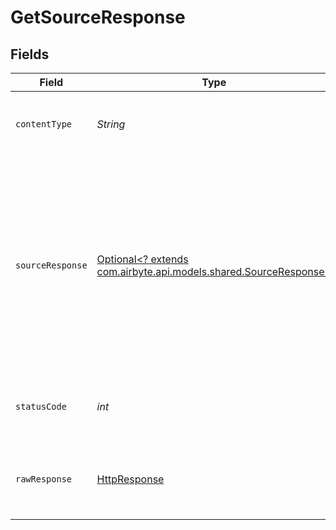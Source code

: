 # GetSourceResponse


## Fields

| Field                                                                                                                                                                      | Type                                                                                                                                                                       | Required                                                                                                                                                                   | Description                                                                                                                                                                | Example                                                                                                                                                                    |
| -------------------------------------------------------------------------------------------------------------------------------------------------------------------------- | -------------------------------------------------------------------------------------------------------------------------------------------------------------------------- | -------------------------------------------------------------------------------------------------------------------------------------------------------------------------- | -------------------------------------------------------------------------------------------------------------------------------------------------------------------------- | -------------------------------------------------------------------------------------------------------------------------------------------------------------------------- |
| `contentType`                                                                                                                                                              | *String*                                                                                                                                                                   | :heavy_check_mark:                                                                                                                                                         | HTTP response content type for this operation                                                                                                                              |                                                                                                                                                                            |
| `sourceResponse`                                                                                                                                                           | [Optional<? extends com.airbyte.api.models.shared.SourceResponse>](../../models/shared/SourceResponse.md)                                                                  | :heavy_minus_sign:                                                                                                                                                         | Get a Source by the id in the path.                                                                                                                                        | {<br/>"sourceId": "18dccc91-0ab1-4f72-9ed7-0b8fc27c5826",<br/>"name": "Analytics Team Postgres",<br/>"sourceType": "postgres",<br/>"workspaceId": "871d9b60-11d1-44cb-8c92-c246d53bf87e"<br/>} |
| `statusCode`                                                                                                                                                               | *int*                                                                                                                                                                      | :heavy_check_mark:                                                                                                                                                         | HTTP response status code for this operation                                                                                                                               |                                                                                                                                                                            |
| `rawResponse`                                                                                                                                                              | [HttpResponse<InputStream>](https://docs.oracle.com/en/java/javase/11/docs/api/java.net.http/java/net/http/HttpResponse.html)                                              | :heavy_check_mark:                                                                                                                                                         | Raw HTTP response; suitable for custom response parsing                                                                                                                    |                                                                                                                                                                            |